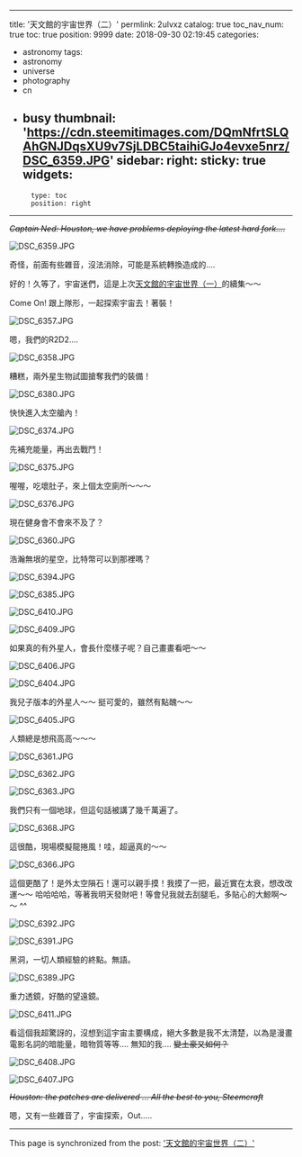 
---
title: '天文館的宇宙世界（二）'
permlink: 2ulvxz
catalog: true
toc_nav_num: true
toc: true
position: 9999
date: 2018-09-30 02:19:45
categories:
- astronomy
tags:
- astronomy
- universe
- photography
- cn
- busy
thumbnail: 'https://cdn.steemitimages.com/DQmNfrtSLQAhGNJDqsXU9v7SjLDBC5taihiGJo4evxe5nrz/DSC_6359.JPG'
sidebar:
    right:
        sticky: true
widgets:
    -
        type: toc
        position: right
---


<del>*Captain Ned: Houston, we have problems deploying the latest hard fork....*</del>

![DSC_6359.JPG](https://cdn.steemitimages.com/DQmNfrtSLQAhGNJDqsXU9v7SjLDBC5taihiGJo4evxe5nrz/DSC_6359.JPG)

奇怪，前面有些雜音，沒法消除，可能是系統轉換造成的.... 

好的！久等了，宇宙迷們，這是上次[天文館的宇宙世界（一）](https://steemit.com/astronomy/@deanliu/4imvxm)的續集～～

Come On! 跟上隊形，一起探索宇宙去！著裝！

![DSC_6357.JPG](https://cdn.steemitimages.com/DQmduJCKcvnbfiayakYM9hAbBUc26woVkx8dSGNNpcWEW8M/DSC_6357.JPG)

嗯，我們的R2D2....

![DSC_6358.JPG](https://cdn.steemitimages.com/DQmddB4ihuCpNyYtirbAUui8gkTgbBmnQGH91AyAXxNPcTj/DSC_6358.JPG)

糟糕，兩外星生物試圖搶奪我們的裝備！

![DSC_6380.JPG](https://cdn.steemitimages.com/DQmRDGXfnkp2BXhjayPuL3gNG9M5hTNc822A8MwcKLmQ5f8/DSC_6380.JPG)

快快進入太空艙內！

![DSC_6374.JPG](https://cdn.steemitimages.com/DQmVVCihTknLxxjcLQwoyGzUH1h67yiDGBtt4zCGirTXuHp/DSC_6374.JPG)

先補充能量，再出去戰鬥！

![DSC_6375.JPG](https://cdn.steemitimages.com/DQmNYxkeTVMtdViWDziL7pqEsBFjA3vZ8YMX2da3a6ZdzK5/DSC_6375.JPG)

喔喔，吃壞肚子，來上個太空廁所～～～

![DSC_6376.JPG](https://cdn.steemitimages.com/DQmeYhSH4TidCRLpZAAzHSReLNGX86V2vzMmyv74fTVBDVk/DSC_6376.JPG)

現在健身會不會來不及了？

![DSC_6360.JPG](https://cdn.steemitimages.com/DQmeRjMr8YSs7neBAGyzKipMMKNvLs9UBsxjXnVwdQB8Xcc/DSC_6360.JPG)

浩瀚無垠的星空，比特幣可以到那裡嗎？

![DSC_6394.JPG](https://cdn.steemitimages.com/DQmVZ2FYZgNDdUsRBTatE1Y6ngZwxYYXkQMUZGn2uUkmFfG/DSC_6394.JPG)

![DSC_6385.JPG](https://cdn.steemitimages.com/DQmVnfTo9bHKWejYumySGeyb29e75bfH4Akx7ubqZHodoj8/DSC_6385.JPG)

![DSC_6410.JPG](https://cdn.steemitimages.com/DQmRmMZYqe9SF6WrNTo6eyHdRefyivssKBqjqMEL44FZMzc/DSC_6410.JPG)

![DSC_6409.JPG](https://cdn.steemitimages.com/DQmP1mSGaSSMtdr1B2tBGe8hQM2GkzWyi8jW92J6bCTTgKd/DSC_6409.JPG)

如果真的有外星人，會長什麼樣子呢？自己畫畫看吧～～

![DSC_6406.JPG](https://cdn.steemitimages.com/DQmcXZyLZDyfTC8Tpfiz7WYGrcbJopKjHuHnzVbqTUUFqGi/DSC_6406.JPG)

![DSC_6404.JPG](https://cdn.steemitimages.com/DQmNUzgfzrnyLeQvP5kY4bVHmgTUEpUKvXudPvYUhFkqvuR/DSC_6404.JPG)

我兒子版本的外星人～～ 挺可愛的，雖然有點醜～～

![DSC_6405.JPG](https://cdn.steemitimages.com/DQmPJTnFxBw3pQQzSdFgNVrQPSZ8oy3sLbs7BWG4LMMCCKU/DSC_6405.JPG)

人類總是想飛高高～～～

![DSC_6361.JPG](https://cdn.steemitimages.com/DQmeTgAhueghQNNMTZZWxVfxXHpPHwoampyfRrzRSyfDeWR/DSC_6361.JPG)

![DSC_6362.JPG](https://cdn.steemitimages.com/DQmcD1iY69goq2wY2g74X7LeXvF7HxumG7ebQ7Hd64utnTq/DSC_6362.JPG)

![DSC_6363.JPG](https://cdn.steemitimages.com/DQmRUnAbPTjK1Bjuce6yd86vsRfB4T4AvHsdckzmVYBuUyF/DSC_6363.JPG)

我們只有一個地球，但這句話被講了幾千萬遍了。

![DSC_6368.JPG](https://cdn.steemitimages.com/DQmXg34w847XCjqRVRiPKh9YuRt7MsQhbAHfP9Hq4n42zhM/DSC_6368.JPG)

這很酷，現場模擬龍捲風！哇，超逼真的～～

![DSC_6366.JPG](https://cdn.steemitimages.com/DQmW5Hz3Mjrcxp7nPjmz3TMBo8YF1bKwRqjoKzwd9C62T2k/DSC_6366.JPG)

這個更酷了！是外太空隕石！還可以親手摸！我摸了一把，最近實在太衰，想改改運～～ 哈哈哈哈，等著我明天發財吧！等會兒我就去刮腿毛，多貼心的大鯨啊～～ ^^

![DSC_6392.JPG](https://cdn.steemitimages.com/DQmc9Wav1xeqWt2oJsGriSSzN1vXv277FTKLdER9UUCRWFo/DSC_6392.JPG)

![DSC_6391.JPG](https://cdn.steemitimages.com/DQmc69QwXiW6k4JsC1YTbYchYakvP677t3WF5MaS56QYEcx/DSC_6391.JPG)

黑洞，一切人類經驗的終點。無語。

![DSC_6389.JPG](https://cdn.steemitimages.com/DQmeCWMZeo9pg5vyNVjXdQT9gEoeSSqFcgWhwgh911RcMZs/DSC_6389.JPG)

重力透鏡，好酷的望遠鏡。

![DSC_6411.JPG](https://cdn.steemitimages.com/DQmbNCkeZ56BgdJmN6zk3RCjQ5mLw13HKNgQT36diB9Feas/DSC_6411.JPG)

看這個我超驚訝的，沒想到這宇宙主要構成，絕大多數是我不太清楚，以為是漫畫電影名詞的暗能量，暗物質等等.... 無知的我.... <del>變土豪又如何？</del>

![DSC_6408.JPG](https://cdn.steemitimages.com/DQmQL27eS96x4N537mRZpFoxdTQA8CUCSzqTjioCYM8AvJi/DSC_6408.JPG)

![DSC_6407.JPG](https://cdn.steemitimages.com/DQmZ8js49FBd62Fz72nyrAKf2CVHdjeSpuAMqyR1E9KRC5a/DSC_6407.JPG)

<del>*Houston: the patches are delivered ... All the best to you, Steemcraft*</del>

嗯，又有一些雜音了，宇宙探索，Out.....

- - -

This page is synchronized from the post: ['天文館的宇宙世界（二）'](https://steemit.com/@deanliu/2ulvxz)
